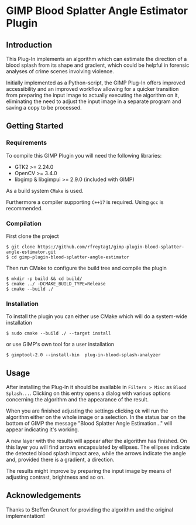 # GIMP Blood Splatter Angle Estimator Plugin

## Introduction

This Plug-In implements an algorithm which can estimate the direction of a blood splash from its shape and gradient,
which could be helpful in forensic analyses of crime scenes involving violence.

Initially implemented as a Python-script, the GIMP Plug-In offers improved accessibility
and an improved workflow allowing for a quicker transition from preparing the input image to
actually executing the algorithm on it, eliminating the need to adjust the input image in a
separate program and saving a copy to be processed.

## Getting Started

### Requirements

To compile this GIMP Plugin you will need the following libraries:

* GTK2 >= 2.24.0
* OpenCV >= 3.4.0
* libgimp & libgimpui >= 2.9.0 (included with GIMP)

As a build system `CMake` is used.

Furthermore a compiler supporting `C++17` is required. Using `gcc` is recommended.

### Compilation

First clone the project

    $ git clone https://github.com/rfreytag1/gimp-plugin-blood-splatter-angle-estimator.git
    $ cd gimp-plugin-blood-splatter-angle-estimator

Then run CMake to configure the build tree and compile the plugin

    $ mkdir -p build && cd build/
    $ cmake ../ -DCMAKE_BUILD_TYPE=Release
    $ cmake --build ./

### Installation
To install the plugin you can either use CMake which will do a system-wide installation

    $ sudo cmake --build ./ --target install

or use GIMP's own tool for a user installation

    $ gimptool-2.0 --install-bin  plug-in-blood-splash-analyzer

## Usage

After installing the Plug-In it should be available in `Filters > Misc` as `Blood Splash...`.
Clicking on this entry opens a dialog with various options concerning the algorithm and the appearance of the result.

When you are finished adjusting the settings clicking `Ok` will run the algorithm either on the whole image
or a selection. In the status bar on the bottom of GIMP the message "Blood Splatter Angle Estimation..."
will appear indicating it's working.

A new layer with the results will appear after the algorithm has finished. On this layer
you will find arrows encapsulated by ellipses. The ellipses indicate the detected blood splash impact
area, while the arrows indicate the angle and, provided there is a gradient, a direction.

The results might improve by preparing the input image by means of adjusting contrast, brightness and so on.

## Acknowledgements

Thanks to Steffen Grunert for providing the algorithm and the original implementation!